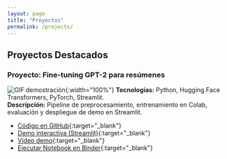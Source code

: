 ```yaml
---
layout: page
title: "Proyectos"
permalink: /projects/
---
```


## Proyectos Destacados

<!-- Ejemplo de proyecto: duplicar la sección para cada proyecto -->

### Proyecto: Fine-tuning GPT-2 para resúmenes
![GIF demostración](/assets/images/gpt2-resumen.gif){:width="100%"}
**Tecnologías:** Python, Hugging Face Transformers, PyTorch, Streamlit.  
**Descripción:** Pipeline de preprocesamiento, entrenamiento en Colab, evaluación y despliegue de demo en Streamlit.  
- [Código en GitHub](https://github.com/gameandnight/proyecto-gpt2-resumen){:target="_blank"}  
- [Demo interactiva (Streamlit)](https://tu-app.streamlitapp.com){:target="_blank"}  
- [Vídeo demo](https://www.youtube.com/watch?v=ID_DEL_VIDEO){:target="_blank"}  
- [Ejecutar Notebook en Binder](https://mybinder.org/v2/gh/gameandnight/proyecto-gpt2-resumen/HEAD){:target="_blank"}

<!-- Añade más proyectos siguiendo el mismo formato -->
